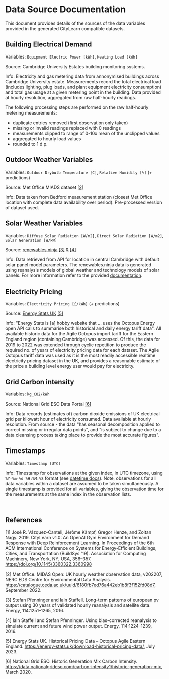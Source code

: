 # Data Source Documentation

This document provides details of the sources of the data variables provided in the generated CityLearn compatible datasets.

## Building Electrical Demand

Variables: `Equipment Electric Power [kWh]`, `Heating Load [kWh]`

Source: Cambridge University Estates building monitoring systems.

Info: Electricity and gas metering data from annonymised buildings across Cambridge University estate. Measurements record the total electrical load (includes lighting, plug loads, and plant equipment electricity consumption) and total gas usage at a given metering point in the building. Data provided at hourly resolution, aggregated from raw half-hourly readings.

The following processing steps are performed on the raw half-hourly metering measurements:
  - duplicate entries removed (first observation only taken)
  - missing or invalid readings replaced with 0 readings
  - measurements clipped to range of 0-10x mean of the unclipped values
  - aggregated to hourly load values
  - rounded to 1 d.p.

## Outdoor Weather Variables

Variables: `Outdoor Drybulb Temperature [C]`, `Relative Humidity [%]` (+ predictions)

Source: Met Office MIADS dataset [[2]](#2)

Info: Data taken from Bedford measurement station (closest Met Office location with complete data availability over period). Pre-processed version of dataset used.

## Solar Weather Variables

Variables: `Diffuse Solar Radiation [W/m2]`, `Direct Solar Radiation [W/m2]`, `Solar Generation [W/kW]`

Source: [renewables.ninja](https://www.renewables.ninja/) [[3]](#3) & [[4]](#4)

Info: Data retrieved from API for location in central Cambridge with default solar panel model parameters. The renewables.ninja data is generated using reanalysis models of global weather and technology models of solar panels. For more information refer to the provided [documentation](https://www.renewables.ninja/about).

## Electricity Pricing

Variables: `Electricity Pricing [£/kWh]` (+ predictions)

Source: [Energy Stats UK](https://energy-stats.uk/) [[5]](#5)

Info: "Energy Stats is [a] hobby website that ... uses the Octopus Energy open API calls to summarise both historical and daily energy tariff data". All available historic data for the Agile Octopus import tariff for the Eastern England region (containing Cambridge) was accessed. Of this, the data for 2019 to 2022 was extended through cyclic repetition to produce the required no. of years of electricity pricing data for each dataset. The Agile Octopus tariff data was used as it is the most readily accessible realtime electricity pricing dataset in the UK, and provides a reasonable estimate of the price a building level energy user would pay for electricity.

## Grid Carbon intensity

Variables: `kg_CO2/kWh`

Source: National Grid ESO Data Portal [[6]](#6)

Info: Data records (estimates of) carbon dioxide emissions of UK electrical grid per kilowatt hour of electricity consumed. Data available at hourly resolution. From source - the data "has seasonal decomposition applied to correct missing or irregular data points", and "is subject to change due to a data cleansing process taking place to provide the most accurate figures".

## Timestamps

Variables: `Timestamp (UTC)`

Info: Timestamp for observations at the given index, in UTC timezone, using `%Y-%m-%d %H:%M:%S` format (see [datetime docs](https://docs.python.org/3/library/datetime.html#strftime-and-strptime-format-codes)). Note, observations for all data variables within a dataset are assumed to be taken simultaneously. A single timestamp is provided for all variables, giving the observation time for the measurements at the same index in the observation lists.

<br>

## References
<a id="1">[1]</a>
José R. Vázquez-Canteli, Jérôme Kämpf, Gregor Henze, and Zoltan Nagy. 2019. CityLearn v1.0: An OpenAI Gym Environment for Demand Response with Deep Reinforcement Learning. In Proceedings of the 6th ACM International Conference on Systems for Energy-Efficient Buildings, Cities, and Transportation (BuildSys '19). Association for Computing Machinery, New York, NY, USA, 356–357. https://doi.org/10.1145/3360322.3360998

<a id="2">[2]</a>
Met Office. MIDAS Open: UK hourly weather observation data, v202207, NERC EDS Centre for Environmental Data Analysis. https://catalogue.ceda.ac.uk/uuid/6180fb7ed76a442eb1b8f3f152fd08d7, September 2022.

<a id="3">[3]</a>
Stefan Pfenninger and Iain Staffell. Long-term patterns of european pv output using 30 years of validated hourly reanalysis and satellite data. Energy, 114:1251–1265, 2016.

<a id="4">[4]</a>
Iain Staffell and Stefan Pfenninger. Using bias-corrected reanalysis to simulate current and future wind power output. Energy, 114:1224–1239, 2016.

<a id="5">[5]</a>
Energy Stats UK. Historical Pricing Data – Octopus Agile Eastern England. https://energy-stats.uk/download-historical-pricing-data/, July 2023.

<a id="6">[6]</a>
National Grid ESO. Historic Generation Mix Carbon Intensity. https://data.nationalgrideso.com/carbon-intensity1/historic-generation-mix, March 2020.
